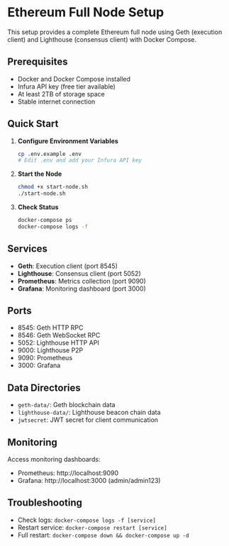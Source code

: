 # Ethereum Full Node Setup

This setup provides a complete Ethereum full node using Geth (execution client) and Lighthouse (consensus client) with Docker Compose.

## Prerequisites

- Docker and Docker Compose installed
- Infura API key (free tier available)
- At least 2TB of storage space
- Stable internet connection

## Quick Start

1. **Configure Environment Variables**
   ```bash
   cp .env.example .env
   # Edit .env and add your Infura API key
   ```

2. **Start the Node**
   ```bash
   chmod +x start-node.sh
   ./start-node.sh
   ```

3. **Check Status**
   ```bash
   docker-compose ps
   docker-compose logs -f
   ```

## Services

- **Geth**: Execution client (port 8545)
- **Lighthouse**: Consensus client (port 5052)
- **Prometheus**: Metrics collection (port 9090)
- **Grafana**: Monitoring dashboard (port 3000)

## Ports

- 8545: Geth HTTP RPC
- 8546: Geth WebSocket RPC
- 5052: Lighthouse HTTP API
- 9000: Lighthouse P2P
- 9090: Prometheus
- 3000: Grafana

## Data Directories

- `geth-data/`: Geth blockchain data
- `lighthouse-data/`: Lighthouse beacon chain data
- `jwtsecret`: JWT secret for client communication

## Monitoring

Access monitoring dashboards:
- Prometheus: http://localhost:9090
- Grafana: http://localhost:3000 (admin/admin123)

## Troubleshooting

- Check logs: `docker-compose logs -f [service]`
- Restart service: `docker-compose restart [service]`
- Full restart: `docker-compose down && docker-compose up -d`
